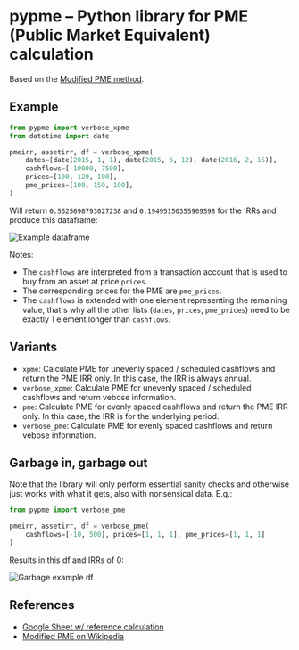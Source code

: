 # pypme – Python library for PME (Public Market Equivalent) calculation

Based on the [Modified PME
method](https://en.wikipedia.org/wiki/Public_Market_Equivalent#Modified_PME).

## Example

```python
from pypme import verbose_xpme
from datetime import date

pmeirr, assetirr, df = verbose_xpme(
    dates=[date(2015, 1, 1), date(2015, 6, 12), date(2016, 2, 15)],
    cashflows=[-10000, 7500],
    prices=[100, 120, 100],
    pme_prices=[100, 150, 100],
)
```

Will return `0.5525698793027238` and  `0.19495150355969598` for the IRRs and produce this
dataframe:

![Example dataframe](images/example_df.png)

Notes:
- The `cashflows` are interpreted from a transaction account that is used to buy from an
  asset at price `prices`.
- The corresponding prices for the PME are `pme_prices`.
- The `cashflows` is extended with one element representing the remaining value, that's
  why all the other lists (`dates`, `prices`, `pme_prices`) need to be exactly 1 element
  longer than `cashflows`.

## Variants

- `xpme`: Calculate PME for unevenly spaced / scheduled cashflows and return the PME IRR
  only. In this case, the IRR is always annual.
- `verbose_xpme`: Calculate PME for unevenly spaced / scheduled cashflows and return
  vebose information.
- `pme`: Calculate PME for evenly spaced cashflows and return the PME IRR only. In this
  case, the IRR is for the underlying period.
- `verbose_pme`: Calculate PME for evenly spaced cashflows and return vebose
  information.

## Garbage in, garbage out

Note that the library will only perform essential sanity checks and otherwise just works
with what it gets, also with nonsensical data. E.g.:

```python
from pypme import verbose_pme

pmeirr, assetirr, df = verbose_pme(
    cashflows=[-10, 500], prices=[1, 1, 1], pme_prices=[1, 1, 1]
)
```

Results in this df and IRRs of 0:

![Garbage example df](images/garbage_example_df.png)

## References

- [Google Sheet w/ reference calculation](https://docs.google.com/spreadsheets/d/1LMSBU19oWx8jw1nGoChfimY5asUA4q6Vzh7jRZ_7_HE/edit#gid=0)
- [Modified PME on Wikipedia](https://en.wikipedia.org/wiki/Public_Market_Equivalent#Modified_PME)
